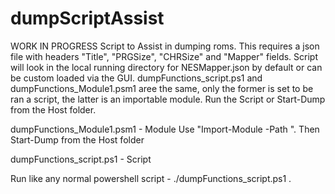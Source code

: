 # dumpScriptAssist
WORK IN PROGRESS
Script to Assist in dumping roms.  This requires a json file with headers "Title", "PRGSize", "CHRSize" and "Mapper" fields.  Script will look in the local running directory for NESMapper.json by default or can be custom loaded via the GUI.  dumpFunctions_script.ps1 and dumpFunctions_Module1.psm1 aree the same, only the former is set to be ran a script, the latter is an importable module.  Run the Script or Start-Dump from the Host folder.  

dumpFunctions_Module1.psm1 -  Module 
Use "Import-Module -Path <path to dumpFunctions_Module1.psm1>".  Then Start-Dump from the Host folder

dumpFunctions_script.ps1 - Script 

Run like any normal powershell script - ./dumpFunctions_script.ps1 .  

